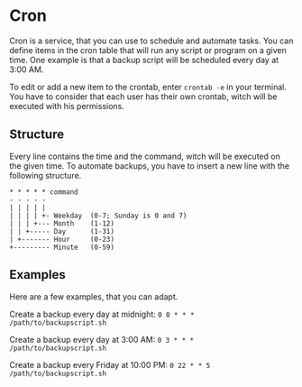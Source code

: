 # Cron

Cron is a service, that you can use to schedule and automate tasks.
You can define items in the cron table that will run any script or program on a given time.
One example is that a backup script will be scheduled every day at 3:00 AM.

To edit or add a new item to the crontab, enter `crontab -e` in your terminal.
You have to consider that each user has their own crontab, witch will be executed with his permissions.

## Structure

Every line contains the time and the command, witch will be executed on the given time.
To automate backups, you have to insert a new line with the following structure.

```
* * * * * command
- - - - -
| | | | |
| | | | +- Weekday	(0-7; Sunday is 0 and 7)
| | | +--- Month	(1-12)
| | +----- Day		(1-31)
| +------- Hour		(0-23)
+--------- Minute	(0-59)
```

## Examples

Here are a few examples, that you can adapt.

Create a backup every day at midnight:
`0 0 * * * /path/to/backupscript.sh`

Create a backup every day at 3:00 AM:
`0 3 * * * /path/to/backupscript.sh`

Create a backup every Friday at 10:00 PM:
`0 22 * * 5 /path/to/backupscript.sh`
